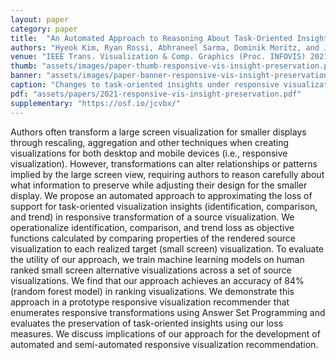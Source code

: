 ```yaml
---
layout: paper
category: paper
title:  "An Automated Approach to Reasoning About Task-Oriented Insights in Responsive Visualization"
authors: "Hyeok Kim, Ryan Rossi, Abhraneel Sarma, Dominik Moritz, and Jessica Hullman"
venue: "IEEE Trans. Visualization & Comp. Graphics (Proc. INFOVIS) 2021"
thumb: "assets/images/paper-thumb-responsive-vis-insight-preservation.png"
banner: "assets/images/paper-banner-responsive-vis-insight-preservation.png"
caption: "Changes to task-oriented insights under responsive visualization design transformation in terms of identification, comparison, and trend tasks"
pdf: "assets/papers/2021-responsive-vis-insight-preservation.pdf"
supplementary: "https://osf.io/jcvbx/"
---
```


<!-- abstract -->
Authors often transform a large screen visualization for smaller displays through rescaling, aggregation and other techniques when creating visualizations for both desktop and mobile devices (i.e., responsive visualization). However, transformations can alter relationships or patterns implied by the large screen view, requiring authors to reason carefully about what information to preserve while adjusting their design for the smaller display. We propose an automated approach to approximating the loss of support for task-oriented visualization insights (identification, comparison, and trend) in responsive transformation of a source visualization. We operationalize identification, comparison, and trend loss as objective functions calculated by comparing properties of the rendered source visualization to each realized target (small screen) visualization. To evaluate the utility of our approach, we train machine learning models on human ranked small screen alternative visualizations across a set of source visualizations. We find that our approach achieves an accuracy of 84% (random forest model) in ranking visualizations. We demonstrate this approach in a prototype responsive visualization recommender that enumerates responsive transformations using Answer Set Programming and evaluates the preservation of task-oriented insights using our loss measures. We discuss implications of our approach for the development of automated and semi-automated responsive visualization recommendation.